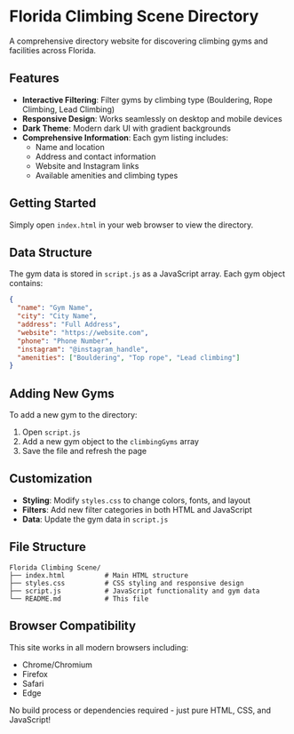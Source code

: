 # Florida Climbing Scene Directory

A comprehensive directory website for discovering climbing gyms and facilities across Florida.

## Features

- **Interactive Filtering**: Filter gyms by climbing type (Bouldering, Rope Climbing, Lead Climbing)
- **Responsive Design**: Works seamlessly on desktop and mobile devices
- **Dark Theme**: Modern dark UI with gradient backgrounds
- **Comprehensive Information**: Each gym listing includes:
  - Name and location
  - Address and contact information
  - Website and Instagram links
  - Available amenities and climbing types

## Getting Started

Simply open `index.html` in your web browser to view the directory.

## Data Structure

The gym data is stored in `script.js` as a JavaScript array. Each gym object contains:

```json
{
  "name": "Gym Name",
  "city": "City Name",
  "address": "Full Address",
  "website": "https://website.com",
  "phone": "Phone Number",
  "instagram": "@instagram_handle",
  "amenities": ["Bouldering", "Top rope", "Lead climbing"]
}
```

## Adding New Gyms

To add a new gym to the directory:

1. Open `script.js`
2. Add a new gym object to the `climbingGyms` array
3. Save the file and refresh the page

## Customization

- **Styling**: Modify `styles.css` to change colors, fonts, and layout
- **Filters**: Add new filter categories in both HTML and JavaScript
- **Data**: Update the gym data in `script.js`

## File Structure

```
Florida Climbing Scene/
├── index.html          # Main HTML structure
├── styles.css          # CSS styling and responsive design
├── script.js           # JavaScript functionality and gym data
└── README.md           # This file
```

## Browser Compatibility

This site works in all modern browsers including:
- Chrome/Chromium
- Firefox
- Safari
- Edge

No build process or dependencies required - just pure HTML, CSS, and JavaScript!
